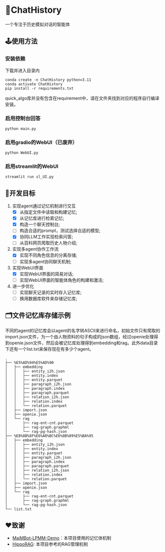 # 🏯ChatHistory
一个专注于历史模拟对话的智能体
## 🕹️使用方法
### 安装依赖
下载并进入目录内
```
conda create -n ChatHistory python=3.11
conda activate ChatHistory
pip install -r requirements.txt
```
quick_algo库并没有包含在requirement中，请在文件夹找到对应的程序自行编译安装。
### 启用控制台回答
```sh
python main.py
```
### 启用gradio的WebUI（已废弃）
```sh
python WebUI.py
```
### 启用streamlit的WebUI
```
streamlit run sl_UI.py
```
## 🎯开发目标
1. 实现agent通过记忆机制进行交互
    - [x] 从指定文件中读取和构建记忆;
    - [x] 从记忆库进行检索记忆;
    - [x] 构造一个聊天控制台;
    - [ ] 构造合适的prompt，测试选择合适的模型;
    - [x] 协同LLM工作实现检索问答;
    - [ ] 从百科网页爬取历史人物介绍;
2. 实现多agent协作工作流
    - [x] 实现不同角色信息的分离存储;
    - [ ] 实现多agent协同聊天机制;
3. 实现WebUI界面
    - [x] 实现WebUI界面的简易对话;
    - [ ] 实现WebUI界面的智能体角色的构建和激活;
4. 进一步优化
    - [ ] 实现聊天记录的实时存入记忆库;
    - [ ] 换用数据库软件来存储记忆库;
## 🗂文件记忆库存储示例
不同的agent的记忆库会以agent的名字转ASCII来进行命名，初始文件只有爬取的import.json文件，为一个由人物资料的句子构成的json数组，经过openie处理得到openie.json文件，然后会被记忆库处理得到embedding和rag。此外data目录下还有一个list.txt来保存现在有多少个agent。
```
.
├── %E5%AD%94%E5%AD%90
│   ├── embedding
│   │   ├── entity_i2h.json
│   │   ├── entity.index
│   │   ├── entity.parquet
│   │   ├── paragraph_i2h.json
│   │   ├── paragraph.index
│   │   ├── paragraph.parquet
│   │   ├── relation_i2h.json
│   │   ├── relation.index
│   │   └── relation.parquet
│   ├── import.json
│   ├── openie.json
│   └── rag
│       ├── rag-ent-cnt.parquet
│       ├── rag-graph.graphml
│       └── rag-pg-hash.json
├── %E8%8B%8F%E6%A0%BC%E6%8B%89%E5%BA%95
│   ├── embedding
│   │   ├── entity_i2h.json
│   │   ├── entity.index
│   │   ├── entity.parquet
│   │   ├── paragraph_i2h.json
│   │   ├── paragraph.index
│   │   ├── paragraph.parquet
│   │   ├── relation_i2h.json
│   │   ├── relation.index
│   │   └── relation.parquet
│   ├── import.json
│   ├── openie.json
│   └── rag
│       ├── rag-ent-cnt.parquet
│       ├── rag-graph.graphml
│       └── rag-pg-hash.json
└── list.txt
```
## ❤️致谢
- [MaiMBot-LPMM-Demo](https://github.com/MaiM-with-u/MaiMBot-LPMM)：本项目使用的记忆体机制
- [HippoRAG](https://github.com/OSU-NLP-Group/HippoRAG): 本项目参考的RAG管理机制